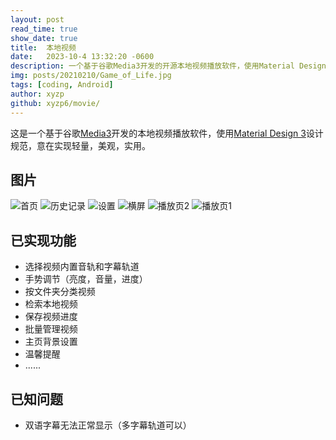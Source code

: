 ```yaml
---
layout: post
read_time: true
show_date: true
title:  本地视频 
date:   2023-10-4 13:32:20 -0600
description: 一个基于谷歌Media3开发的开源本地视频播放软件，使用Material Design 3设计规范
img: posts/20210210/Game_of_Life.jpg
tags: [coding, Android]
author: xyzp
github: xyzp6/movie/
---
```




这是一个基于谷歌[Media3](https://developer.android.google.cn/guide/topics/media/media3)开发的本地视频播放软件，使用[Material Design 3](https://m3.material.io/)设计规范，意在实现轻量，美观，实用。

## 图片

![首页](https://github.com/xyzp6/movie/assets/87695187/010a0701-4bce-4977-8184-0539927480cb)
![历史记录](https://github.com/xyzp6/movie/assets/87695187/99e7e8b9-1653-43b4-a845-67f96fb9ef1b)
![设置](https://github.com/xyzp6/movie/assets/87695187/07ce2da0-b149-4af4-b9c7-731690c4cb4d)
![横屏](https://github.com/xyzp6/movie/assets/87695187/7439a9df-5db5-41f5-a683-a0412bf81000)
![播放页2](https://github.com/xyzp6/movie/assets/87695187/38c0c2f2-0fcb-49e0-93bb-fbf020527736)
![播放页1](https://github.com/xyzp6/movie/assets/87695187/850d1fdc-8fb5-42be-9fea-d5ecc8469f27)


## 已实现功能

- 选择视频内置音轨和字幕轨道
- 手势调节（亮度，音量，进度）
- 按文件夹分类视频
- 检索本地视频
- 保存视频进度
- 批量管理视频
- 主页背景设置
- 温馨提醒
- ......


## 已知问题

- 双语字幕无法正常显示（多字幕轨道可以）

